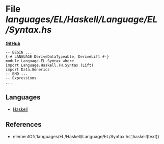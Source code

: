 # File _languages/EL/Haskell/Language/EL/Syntax.hs_
**[GitHub](https://github.com/softlang/yas/blob/master/languages/EL/Haskell/Language/EL/Syntax.hs)**
```
-- BEGIN ...
{-# LANGUAGE DeriveDataTypeable, DeriveLift #-}
module Language.EL.Syntax where
import Language.Haskell.TH.Syntax (Lift)
import Data.Generics
-- END ...
-- Expressions
...
```

## Languages
* [Haskell](../languages/Haskell.md)

## References
* elementOf('languages/EL/Haskell/Language/EL/Syntax.hs',haskell(text))
